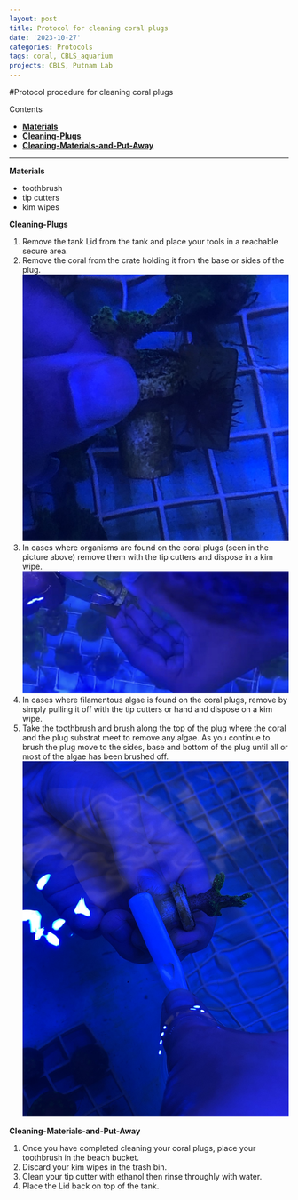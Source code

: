 ```yaml
---
layout: post
title: Protocol for cleaning coral plugs
date: '2023-10-27'
categories: Protocols
tags: coral, CBLS_aquarium
projects: CBLS, Putnam Lab
---
```


#Protocol procedure for cleaning coral plugs

Contents
- [**Materials**](#Materials)
- [**Cleaning-Plugs**](#Cleaning-Plugs)
- [**Cleaning-Materials-and-Put-Away**](#Cleaning-Materials-and-Put-Away)

---

<a name="Materials"></a> **Materials**
- toothbrush
- tip cutters
- kim wipes

<a name="Cleaning-Plugs"></a> **Cleaning-Plugs**
1. Remove the tank Lid from the tank and place your tools in a reachable secure area.
2. Remove the coral from the crate holding it from the base or sides of the plug. ![](https://github.com/Putnam-Lab/CBLS_Wetlab/blob/main/images/Coral_Plug_Cleaning/Plug-holding-and-organism.jpg)
3. In cases where organisms are found on the coral plugs (seen in the picture above) remove them with the tip cutters and dispose in a kim wipe. ![](https://github.com/Putnam-Lab/CBLS_Wetlab/blob/main/images/Coral_Plug_Cleaning/Remove-organism-with-cutter.jpg)
4. In cases where filamentous algae is found on the coral plugs, remove by simply pulling it off with the tip cutters or hand and dispose on a kim wipe. 
5. Take the toothbrush and brush along the top of the plug where the coral and the plug substrat meet to remove any algae. As you continue to brush the plug move to the sides, base and bottom of the plug until all or most of the algae has been brushed off. ![](https://github.com/Putnam-Lab/CBLS_Wetlab/blob/main/images/Coral_Plug_Cleaning/cleaning-the-base-of-the-plug.jpg)

<a name="Cleaning-Materials-and-Put-Away"></a> **Cleaning-Materials-and-Put-Away**
1. Once you have completed cleaning your coral plugs, place your toothbrush in the beach bucket.
2. Discard your kim wipes in the trash bin.
3. Clean your tip cutter with ethanol then rinse throughly with water.
4. Place the Lid back on top of the tank.
